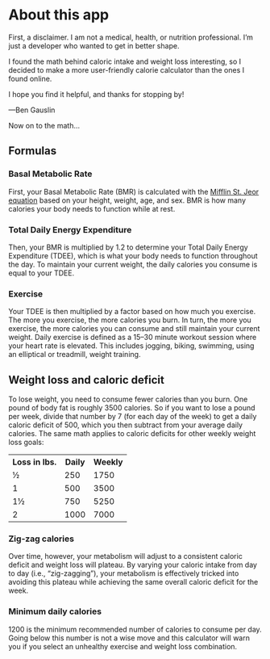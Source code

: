 # About this app

First, a disclaimer. I am not a medical, health, or nutrition professional. I’m just a developer who wanted to get in better shape.

I found the math behind caloric intake and weight loss interesting, so I decided to make a more user-friendly calorie calculator than the ones I found online.

I hope you find it helpful, and thanks for stopping by!

—Ben Gauslin

Now on to the math…

## Formulas

### Basal Metabolic Rate

First, your Basal Metabolic Rate (BMR) is calculated with the [Mifflin St. Jeor equation][bmr-formulas] based on your height, weight, age, and sex. BMR is how many calories your body needs to function while at rest.

### Total Daily Energy Expenditure

Then, your BMR is multiplied by 1.2 to determine your Total Daily Energy Expenditure (TDEE), which is what your body needs to function throughout the day. To maintain your current weight, the daily calories you consume is equal to your TDEE.

### Exercise

Your TDEE is then multiplied by a factor based on how much you exercise. The more you exercise, the more calories you burn. In turn, the more you exercise, the more calories you can consume and still maintain your current weight.
Daily exercise is defined as a 15–30 minute workout session where your heart rate is elevated. This includes jogging, biking, swimming, using an elliptical or treadmill, weight training.

## Weight loss and caloric deficit

To lose weight, you need to consume fewer calories than you burn.
One pound of body fat is roughly 3500 calories. So if you want to lose a pound per week, divide that number by 7 (for each day of the week) to get a daily caloric deficit of 500, which you then subtract from your average daily calories.
The same math applies to caloric deficits for other weekly weight loss goals:

<table>
  <tr>
    <th>Loss in lbs.</th>
    <th>Daily</th>
    <th>Weekly</th>
  </tr>
  <tr>
    <td>½</td>
    <td>250</td>
    <td>1750</td>
  </tr>
  <tr>
    <td>1</td>
    <td>500</td>
    <td>3500</td>
  </tr>
  <tr>
    <td>1½</td>
    <td>750</td>
    <td>5250</td>
  </tr>
  <tr>
    <td>2</td>
    <td>1000</td>
    <td>7000</td>
  </tr>
</table>

### Zig-zag calories

Over time, however, your metabolism will adjust to a consistent caloric deficit and weight loss will plateau.
By varying your caloric intake from day to day (i.e., “zig-zagging”), your metabolism is effectively tricked into avoiding this plateau while achieving the same overall caloric deficit for the week.

### Minimum daily calories

1200 is the minimum recommended number of calories to consume per day. Going below this number is not a wise move and this calculator will warn you if you select an unhealthy exercise and weight loss combination.


[bmr-formulas]: https://en.wikipedia.org/wiki/Basal_metabolic_rate#BMR_estimation_formulas
